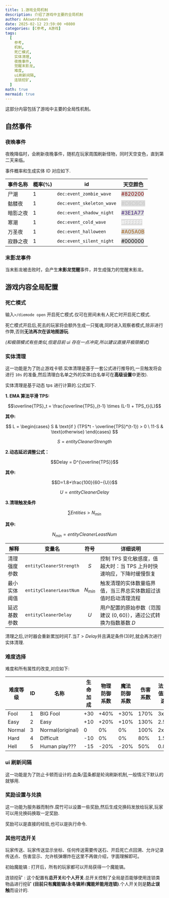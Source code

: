 ```yaml
---
title: 1.游戏全局机制
description: 介绍了游戏中主要的全局机制
author: AAswordsman
date: 2025-02-12 23:59:00 +0800
categories: [C参考, A游戏]
tags:
  [
    参考,
    机制,
    死亡模式,
    实体清理,
    夜晚事件,
    觉醒末影龙,
    难度,
    ui刷新间隔,
    连锁挖矿,
  ]
math: true
mermaid: true
---
```


这部分内容包括了游戏中主要的全局性机制。

## 自然事件

### 夜晚事件

夜晚降临时，会刷新夜晚事件，随机在玩家周围刷新怪物，同时天空变色，直到第二天来临。

事件概率和生成实体 ID 对应如下.

| 事件名称 | 概率(%) | id                        | 天空颜色                                                               |
| -------- | ------- | ------------------------- | ---------------------------------------------------------------------- |
| 尸潮     | 1       | `dec:event_zombie_wave`   | <font color='#820200' style="background-color:#DDDDDD;">#820200</font> |
| 骷髅夜   | 1       | `dec:event_skeleton_wave` | <font color='#C6C6C6' style="background-color:#DDDDDD;">#C6C6C6</font> |
| 暗影之夜 | 1       | `dec:event_shadow_night`  | <font color='#3E1A77' style="background-color:#DDDDDD;">#3E1A77</font> |
| 寒潮     | 1       | `dec:event_cold_wave`     | <font color='#FFFFFF' style="background-color:#DDDDDD;">#FFFFFF</font> |
| 万圣夜   | 1       | `dec:event_halloween`     | <font color='#A05A0B' style="background-color:#DDDDDD;">#A05A0B</font> |
| 寂静之夜 | 1       | `dec:event_silent_night`  | <font color='#000000' style="background-color:#DDDDDD;">#000000</font> |

### 末影龙事件

当末影龙被击败时，会产生**末影龙觉醒**事件，并生成强力的觉醒末影龙。

## 游戏内容全局配置

### 死亡模式

输入`>/diemode open` 开启死亡模式.仅可在房间未有人死亡时开启死亡模式.

死亡模式开启后,死去的玩家将会额外生成一只冤魂,同时进入观察者模式,除非进行作弊,否则**无法再次在该地图游玩**.

_(和极限模式有些类似,但是目前 ui 存在一点冲突,所以建议直接开极限模式)_

### 实体清理

这一功能是为了防止游戏卡顿.实体清理是基于一套公式进行推导的,一旦触发将会进行 `10s` 的准备,然后清理白名单之外的实体(白名单可在**高级设置**中更改).

实体清理是基于动态 tps 进行计算的.公式如下.

**1. EMA 算法平滑 TPS:**

$$\overline{TPS}_t = \frac{\overline{TPS}_{t-1} \times (L-1) + TPS_t}{L}$$

**其中:**

$$
L = \begin{cases}
S & \text{if } (TPS*t - \overline{TPS}*{t-1}) > 0 \
11-S & \text{otherwise}
\end{cases}
$$

$$
S = entityCleanerStrength
$$

**2.动态延迟调整公式：**

$$Delay = D^{\overline{TPS}}$$

**其中:**

$$D=1.8+\frac{100}{60−{U}}$$

$$U = entityCleanerDelay$$

**3.清理触发条件**

$$\sum Entities > N_{min}$$

**其中:**

$$N_{min}= entityCleanerLeastNum$$

| 解释         | 变量名                  | 符号        | 详细说明                                                             |
| ------------ | ----------------------- | ----------- | -------------------------------------------------------------------- |
| 清理强度参数 | `entityCleanerStrength` | $$S$$       | 控制 TPS 变化敏感度，值越大时：当 TPS 上升时快速响应，下降时缓慢恢复 |
| 最小实体阈值 | `entityCleanerLeastNum` | $$N_{min}$$ | 触发清理的实体数量临界值，当三界总实体数超过该值时启动清理流程       |
| 延迟基数参数 | `entityCleanerDelay`    | $$U$$       | 用户配置的原始参数（范围建议 $(0,60)$），通过公式转换为指数基数 $D$  |

清理之后,计时器会重新累加时间$T$.当$T > Delay$并且满足条件(3)时,就会再次进行实体清理.

### 难度选择

难度和所有属性的改变,对应如下:

| 难度等级 | ID  | 名称             | 生命加成 | 物理防御系数 | 魔法防御系数 | 伤害系数 | 法力值回速 | 冷却减缩 | 经验倍数 |
| -------- | --- | ---------------- | -------- | ------------ | ------------ | -------- | ---------- | -------- | -------- |
| Fool     | 1   | BIG Fool         | +30      | +40%         | +30%         | 170%     | 3x         | 1.8x     | 4x       |
| Easy     | 2   | Easy             | +10      | +20%         | +10%         | 130%     | 2.5x       | 1.3x     | 2x       |
| Normal   | 3   | Normal(original) | 0        | 0%           | 0%           | 100%     | 2x         | 1x       | 1x       |
| Hard     | 4   | Difficult        | -10      | 0%           | 0%           | 80%      | 1.5x       | 0.8x     | 0.75x    |
| Hell     | 5   | Human play???    | -15      | -20%         | -20%         | 50%      | 0.8x       | 0.6x     | 0.5x     |

### ui 刷新间隔

这一功能是为了防止卡顿而设计的.血条/蓝条都是轮询刷新机制,一般情况下默认的就够用.

### 奖励设置与兑换

这一功能为服务器而制作.腐竹可以设置一些奖励,然后生成兑换码发放给玩家,玩家可以用兑换码换取一定奖励.

奖励可以是直接的经验,也可以是执行命令.

### 其他可选开关

玩家传送、玩家传送显示坐标、任何传送需要传送石、开启死亡点回溯、允许记录传送点、伤害显示、允许核弹爆炸在这里不再做介绍，字面理解即可。

初始魔能镐
: 打开后，所有的玩家都可以开局获得一个魔能镐。

连锁挖矿
: 这个配置有**总开关**和**个人开关**.总开关控制了全局是否能够使用连锁类物品进行挖矿 **(目前只有魔能镐/永冬镐斧/魔能斧能用连锁)**.个人开关则是**防止误触**而设计的.
